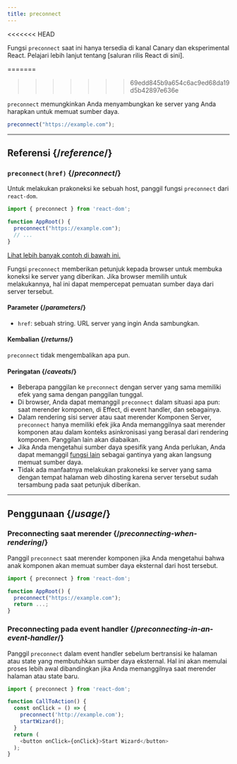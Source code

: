 ```yaml
---
title: preconnect
---
```


<<<<<<< HEAD
<Canary>

Fungsi `preconnect` saat ini hanya tersedia di kanal Canary dan eksperimental React. Pelajari lebih lanjut tentang [saluran rilis React di sini].

</Canary>

=======
>>>>>>> 69edd845b9a654c6ac9ed68da19d5b42897e636e
<Intro>

`preconnect` memungkinkan Anda menyambungkan ke server yang Anda harapkan untuk memuat sumber daya.

```js
preconnect("https://example.com");
```

</Intro>

<InlineToc />

---

## Referensi {/*reference*/}

### `preconnect(href)` {/*preconnect*/}

Untuk melakukan prakoneksi ke sebuah host, panggil fungsi `preconnect` dari `react-dom`.

```js
import { preconnect } from 'react-dom';

function AppRoot() {
  preconnect("https://example.com");
  // ...
}

```

[Lihat lebih banyak contoh di bawah ini.](#usage)

Fungsi `preconnect` memberikan petunjuk kepada browser untuk membuka koneksi ke server yang diberikan. Jika browser memilih untuk melakukannya, hal ini dapat mempercepat pemuatan sumber daya dari server tersebut.

#### Parameter {/*parameters*/}

* `href`: sebuah string. URL server yang ingin Anda sambungkan.


#### Kembalian {/*returns*/}

`preconnect` tidak mengembalikan apa pun.

#### Peringatan {/*caveats*/}

* Beberapa panggilan ke `preconnect` dengan server yang sama memiliki efek yang sama dengan panggilan tunggal.
* Di browser, Anda dapat memanggil `preconnect` dalam situasi apa pun: saat merender komponen, di Effect, di event handler, dan sebagainya.
* Dalam rendering sisi server atau saat merender Komponen Server, `preconnect` hanya memiliki efek jika Anda memanggilnya saat merender komponen atau dalam konteks asinkronisasi yang berasal dari rendering komponen. Panggilan lain akan diabaikan.
* Jika Anda mengetahui sumber daya spesifik yang Anda perlukan, Anda dapat memanggil [fungsi lain](/reference/react-dom/#resource-preloading-apis) sebagai gantinya yang akan langsung memuat sumber daya.
* Tidak ada manfaatnya melakukan prakoneksi ke server yang sama dengan tempat halaman web dihosting karena server tersebut sudah tersambung pada saat petunjuk diberikan.

---

## Penggunaan {/*usage*/}

### Preconnecting saat merender {/*preconnecting-when-rendering*/}

Panggil `preconnect` saat merender komponen jika Anda mengetahui bahwa anak komponen akan memuat sumber daya eksternal dari host tersebut.

```js
import { preconnect } from 'react-dom';

function AppRoot() {
  preconnect("https://example.com");
  return ...;
}
```

### Preconnecting pada event handler {/*preconnecting-in-an-event-handler*/}

Panggil `preconnect` dalam event handler sebelum bertransisi ke halaman atau state yang membutuhkan sumber daya eksternal. Hal ini akan memulai proses lebih awal dibandingkan jika Anda memanggilnya saat merender halaman atau state baru.

```js
import { preconnect } from 'react-dom';

function CallToAction() {
  const onClick = () => {
    preconnect('http://example.com');
    startWizard();
  }
  return (
    <button onClick={onClick}>Start Wizard</button>
  );
}
```
